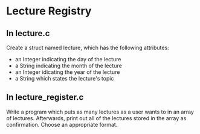 # Lecture Registry

## In lecture.c
Create a struct named lecture, which has the following attributes:
* an Integer indicating the day of the lecture
* a String indicating the month of the lecture
* an Integer idicating the year of the lecture
* a String which states the lecture's topic

## In lecture_register.c
Write a program which puts as many lectures as a user wants to in an array of lectures.
Afterwards, print out all of the lectures stored in the array as confirmation. Choose an appropriate format.

